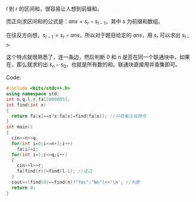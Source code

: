 $l$ 到 $r$ 的区间和，很容易让人想到前缀和。

而正向求区间和的公式是：$ans=s_r-s_{l-1}$，其中 $s$ 为前缀和数组。

在往反方向想，$s_{l-1}=s_r-ans$，所以对于题目给定的 $ans$，用 $s_r$ 可以求出 $s_{l-1}$。

这个特点就很熟悉了，连一条边，然后判断 $0$ 和 $n$ 是否在同一个联通块中，如果在，那么就求的出 $s_n-s_0$，也就是所有数的和。联通块直接用并查集即可。

Code:

```cpp
#include <bits/stdc++.h>
using namespace std;
int n,q,l,r,fa[2000005];
int find(int x)
{
  return fa[x]==x?x:fa[x]=find(fa[x]); //并查集压缩路径
}
int main()
{
  cin>>n>>q;
  for(int i=0;i<=n+3;i++)
    fa[i]=i;
  for(int i=1;i<=q;i++)
  {
    cin>>l>>r;
    fa[find(r)]=find(l-1); //连边
  }
  cout<<(find(0)==find(n)?"Yes":"No")<<'\n'; //判断
  return 0;
}
```
